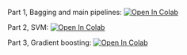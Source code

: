 Part 1, Bagging and main pipelines:
[![Open In Colab](https://colab.research.google.com/assets/colab-badge.svg)](https://colab.research.google.com/github/girafe-ai/ml-mipt/blob/basic/homeworks/Lab1_Ensembles_and_SVM/Lab1_part1_bagging.ipynb)

Part 2, SVM:
[![Open In Colab](https://colab.research.google.com/assets/colab-badge.svg)](https://colab.research.google.com/github/girafe-ai/ml-mipt/blob/basic/homeworks/Lab1_Ensembles_and_SVM/Lab1_part2_SVM.ipynb)

Part 3, Gradient boosting:
[![Open In Colab](https://colab.research.google.com/assets/colab-badge.svg)](https://colab.research.google.com/github/girafe-ai/ml-mipt/blob/basic/homeworks/Lab1_Ensembles_and_SVM/Lab1_part3_boosting.ipynb)
